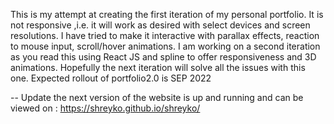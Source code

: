 This is my attempt at creating the first iteration of my personal portfolio.
It is not responsive ,i.e. it will work as desired with select devices and screen resolutions.
I have tried to make it interactive with parallax effects, reaction to mouse input, scroll/hover animations.
I am working on a second iteration as you read this using React JS and spline to offer responsiveness and 3D animations.
Hopefully the next iteration will solve all the issues with this one.
Expected rollout of portfolio2.0 is SEP 2022

-- Update the next version of the website is up and running and can be viewed on :
https://shreyko.github.io/shreyko/
